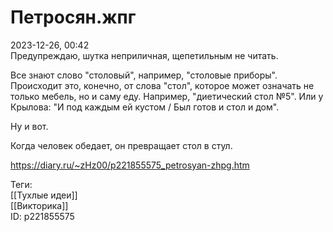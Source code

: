 Петросян.жпг
=============

   
 2023-12-26, 00:42   
  Предупреждаю, шутка неприличная, щепетильным не читать.   
   
 Все знают слово "столовый", например, "столовые приборы". Происходит это, конечно, от слова "стол", которое может означать не только мебель, но и саму еду. Например, "диетический стол №5". Или у Крылова: "И под каждым ей кустом / Был готов и стол и дом".   
   
 Ну и вот.   
   
 Когда человек обедает, он превращает стол в стул.   
    
 <https://diary.ru/~zHz00/p221855575_petrosyan-zhpg.htm>   
   
 Теги:   
 [[Тухлые идеи]]   
 [[Викторика]]   
 ID: p221855575